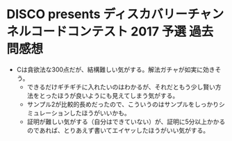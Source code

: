 # DISCO presents ディスカバリーチャンネルコードコンテスト 2017 予選 過去問感想

- Cは貪欲法な300点だが、結構難しい気がする。解法ガチャが如実に効きそう。
  - できるだけギチギチに入れたいのはわかるが、それだともう少し賢い方法をとったほうが良いようにも見えてしまう気がする。
  - サンプル2が比較的長めだったので、こういうのはサンプルをしっかりシミュレーションしたほうがいいかも。
  - 証明が難しい気がする（自分はできていない）が、証明に5分以上かかるのであれば、とりあえず書いてエイヤッしたほうがいい気がする。


